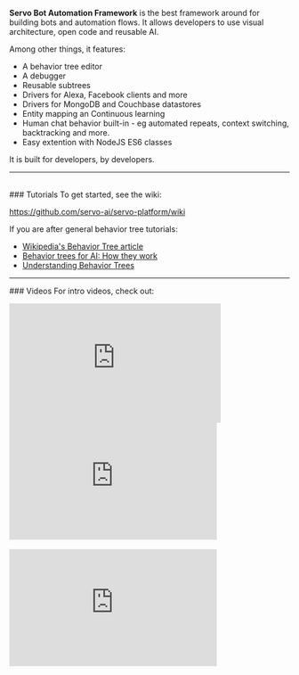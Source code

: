 
**Servo Bot Automation Framework** is the best framework around for building bots and automation flows. It allows developers to use visual architecture, open code and reusable AI.

Among other things, it features:
* A behavior tree editor
* A debugger
* Reusable subtrees
* Drivers for Alexa, Facebook clients and more
* Drivers for MongoDB and Couchbase datastores
* Entity mapping an Continuous learning  
* Human chat behavior built-in - eg automated repeats, context switching, backtracking and more.
* Easy extention with NodeJS ES6 classes

It is built for developers, by developers.
<br>
<hr>
<br>
### Tutorials
To get started, see the wiki:

<a href="https://github.com/servo-ai/servo-platform/wiki" target="_blank">https://github.com/servo-ai/servo-platform/wiki</a>


If you are after general behavior tree tutorials: 
<ul> 
<li><a href="https://en.wikipedia.org/wiki/Behavior_tree_(artificial_intelligence,_robotics_and_control)" target="_blank"> Wikipedia's Behavior Tree article </a> </li>
<li><a href="https://www.gamasutra.com/blogs/ChrisSimpson/20140717/221339/Behavior_trees_for_AI_How_they_work.php" target="_blank"> Behavior trees for AI: How they work</a></li>
<li><a href="http://aigamedev.com/open/article/bt-overview/" target="_blank">Understanding Behavior Trees</a></li>
</ul>
<hr>
### Videos
For intro videos, check out:
<style>
  .box {

display: flex;
 flex-flow: row  ;
justify-content:center;
align-content: center;
align-items: center;

}

.flex-item { 
    flex: 0 1 auto ;
align-self: auto;
min-width: 0 ;
min-height: auto
;
}</style>
<div class="box">
    <div class="row">
     <div class="flex-item">
<iframe width="380" height="214" src="https://www.youtube.com/embed/KREhqahVqA0" frameborder="0" allow="accelerometer; autoplay; encrypted-media; gyroscope; picture-in-picture" allowfullscreen></iframe>
</div></div>
<div class="row"> <div class="flex-item">
    <iframe width="373" height="210" src="https://www.youtube.com/embed/LqknhUQsaT0" frameborder="0" allow="accelerometer; autoplay; encrypted-media; gyroscope; picture-in-picture" allowfullscreen></iframe></div>&nbsp;
    <div class="flex-item">
    <iframe width="373" height="210" src="https://www.youtube.com/embed/xjM88lasgkI" frameborder="0" allow="accelerometer; autoplay; encrypted-media; gyroscope; picture-in-picture" allowfullscreen></iframe></div>
</div>
</div>